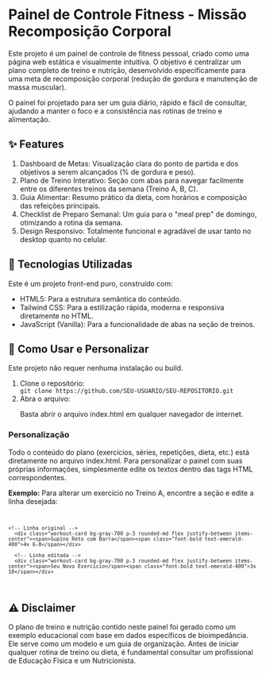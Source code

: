 <h1>Painel de Controle Fitness - Missão Recomposição Corporal</h1>
Este projeto é um painel de controle de fitness pessoal, criado como uma página web estática e visualmente intuitiva. O objetivo é centralizar um plano completo de treino e nutrição, desenvolvido especificamente para uma meta de recomposição corporal (redução de gordura e manutenção de massa muscular).

O painel foi projetado para ser um guia diário, rápido e fácil de consultar, ajudando a manter o foco e a consistência nas rotinas de treino e alimentação.

<h2>✨ Features</h2>
<ol>
  <li>Dashboard de Metas: Visualização clara do ponto de partida e dos objetivos a serem alcançados (% de gordura e peso).</li>
  <li>Plano de Treino Interativo: Seção com abas para navegar facilmente entre os diferentes treinos da semana (Treino A, B, C).</li>
  <li>Guia Alimentar: Resumo prático da dieta, com horários e composição das refeições principais.</li>
  <li>Checklist de Preparo Semanal: Um guia para o "meal prep" de domingo, otimizando a rotina da semana.</li>
  <li>Design Responsivo: Totalmente funcional e agradável de usar tanto no desktop quanto no celular.</li>
</ol>

<h2>🚀 Tecnologias Utilizadas</h2>
<p>Este é um projeto front-end puro, construído com:</p>

<ul>
  <li>HTML5: Para a estrutura semântica do conteúdo.</li>
  <li>Tailwind CSS: Para a estilização rápida, moderna e responsiva diretamente no HTML.</li>
  <li>JavaScript (Vanilla): Para a funcionalidade de abas na seção de treinos.</li>
</ul>

<h2>🔧 Como Usar e Personalizar</h2>
Este projeto não requer nenhuma instalação ou build.
<ol>
  <li>Clone o repositório:</li>
  <code>git clone https://github.com/SEU-USUARIO/SEU-REPOSITORIO.git</code>

  <li>Abra o arquivo:</li>
  <p>Basta abrir o arquivo index.html em qualquer navegador de internet.</p>
</ol>

<h3>
  <strong>
    Personalização
  </strong>
</h3>
Todo o conteúdo do plano (exercícios, séries, repetições, dieta, etc.) está diretamente no arquivo index.html. Para personalizar o painel com suas próprias informações, simplesmente edite os textos dentro das tags HTML correspondentes.

<strong>Exemplo:</strong> Para alterar um exercício no Treino A, encontre a seção <!-- TREINO A --> e edite a linha desejada:
<code>
```
<!-- Linha original -->
  <div class="workout-card bg-gray-700 p-3 rounded-md flex justify-between items-center"><span>Supino Reto com Barra</span><span class="font-bold text-emerald-400">4x 6-8</span></div>

  <!-- Linha editada -->
  <div class="workout-card bg-gray-700 p-3 rounded-md flex justify-between items-center"><span>Seu Novo Exercício</span><span class="font-bold text-emerald-400">3x 10</span></div>
```
</code>

<h2>⚠️ Disclaimer</h2>
O plano de treino e nutrição contido neste painel foi gerado como um exemplo educacional com base em dados específicos de bioimpedância. Ele serve como um modelo e um guia de organização. Antes de iniciar qualquer rotina de treino ou dieta, é fundamental consultar um profissional de Educação Física e um Nutricionista.